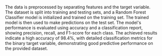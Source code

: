 The data is preprocessed by separating features and the target variable. The dataset is split into training and testing sets, and a Random Forest Classifier model is initialized and trained on the training set. The trained model is then used to make predictions on the test set. The model's performance is evaluated using accuracy and a classification report, showing precision, recall, and F1-score for each class. The achieved results indicate a high accuracy of 98.4%, with detailed classification metrics for the binary target variable, demonstrating good predictive performance on the provided dataset.
